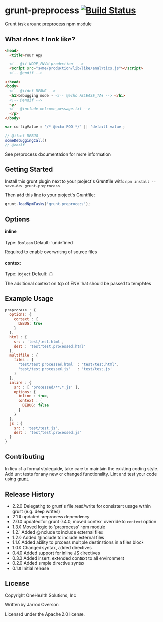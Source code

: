 # grunt-preprocess [![Build Status](https://secure.travis-ci.org/onehealth/grunt-preprocess.png?branch=master)](http://travis-ci.org/onehealth/grunt-preprocess)

Grunt task around [preprocess](https://github.com/onehealth/preprocess) npm module

## What does it look like?

```html
<head>
  <title>Your App

  <!-- @if NODE_ENV='production' -->
  <script src="some/production/lib/like/analytics.js"></script>
  <!-- @endif -->

</head>
<body>
  <!-- @ifdef DEBUG -->
  <h1>Debugging mode - <!-- @echo RELEASE_TAG --> </h1>
  <!-- @endif -->
  <p>
  <!-- @include welcome_message.txt -->
  </p>
</body>
```

```js
var configValue = '/* @echo FOO */' || 'default value';

// @ifdef DEBUG
someDebuggingCall()
// @endif

```

See preprocess documentation for more information


## Getting Started
Install this grunt plugin next to your project's Gruntfile with: `npm install --save-dev grunt-preprocess`

Then add this line to your project's Gruntfile:

```javascript
grunt.loadNpmTasks('grunt-preprocess');
```

## Options

#### inline
Type: `Boolean`
Default: `undefined

Required to enable overwriting of source files

#### context
Type: `Object`
Default: `{}`

The additional context on top of ENV that should be passed to templates


## Example Usage

```js
preprocess : {
  options: {
    context : {
      DEBUG: true
    }
  },
  html : {
    src : 'test/test.html',
    dest : 'test/test.processed.html'
  },
  multifile : {
    files : {
      'test/test.processed.html' : 'test/test.html',
      'test/test.processed.js'   : 'test/test.js'
    }
  },
  inline : {
    src : [ 'processed/**/*.js' ],
    options: {
      inline : true,
      context : {
        DEBUG: false
      }
    }
  },
  js : {
    src : 'test/test.js',
    dest : 'test/test.processed.js'
  }
}
```


[grunt]: https://github.com/gruntjs/grunt

## Contributing
In lieu of a formal styleguide, take care to maintain the existing coding style. Add unit tests for any new or changed functionality. Lint and test your code using [grunt][grunt].

## Release History

 - 2.2.0 Delegating to grunt's file.read/write for consistent usage within grunt (e.g. deep writes)
 - 2.1.0 updated preprocess dependency
 - 2.0.0 updated for grunt 0.4.0, moved context override to `context` option
 - 1.3.0 Moved logic to 'preprocess' npm module
 - 1.2.1 Added @include to include external files
 - 1.2.0 Added @include to include external files
 - 1.1.0 Added ability to process multiple destinations in a files block
 - 1.0.0 Changed syntax, added directives
 - 0.4.0 Added support for inline JS directives
 - 0.3.0 Added insert, extended context to all environment
 - 0.2.0 Added simple directive syntax
 - 0.1.0 Initial release

## License

Copyright OneHealth Solutions, Inc

Written by Jarrod Overson

Licensed under the Apache 2.0 license.
